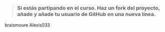 > ### Si estás partipando en el curso. Haz un fork del proyecto, añade y añade tu usuario de GitHub en una nueva línea.

braismoure
Alexis033